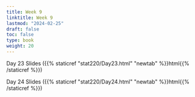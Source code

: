 ```yaml
---
title: Week 9 
linktitle: Week 9
lastmod: "2024-02-25"
draft: false  
toc: false  
type: book  
weight: 20
---
```



Day 23 Slides ({{% staticref "stat220/Day23.html" "newtab" %}}html{{% /staticref %}})

Day 24 Slides ({{% staticref "stat220/Day24.html" "newtab" %}}html{{% /staticref %}})

